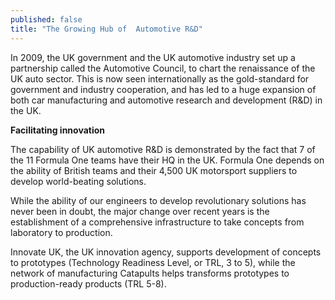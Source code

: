 ```yaml
---
published: false
title: "The Growing Hub of  Automotive R&D"
---
```

In 2009, the UK government and the UK automotive industry set up a partnership called the Automotive Council, to chart the renaissance of the UK auto sector. This is now seen internationally as the gold-standard for government and industry cooperation, and has led to a huge expansion of both car manufacturing and automotive research and development (R&amp;D) in the UK.


**Facilitating innovation**

The capability of UK automotive R&amp;D is demonstrated by the fact that 7 of the 11 Formula One teams have their HQ in the UK. Formula One depends on the ability of British teams and their 4,500 UK motorsport suppliers to develop world-beating solutions.

While the ability of our engineers to develop revolutionary solutions has never been in doubt, the major change over recent years is the establishment of a comprehensive infrastructure to take concepts from laboratory to production.

Innovate UK, the UK innovation agency, supports development of concepts to prototypes (Technology Readiness Level, or TRL, 3 to 5), while the network of manufacturing Catapults helps transforms prototypes to production-ready products (TRL 5-8).
